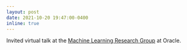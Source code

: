 ```yaml
---
layout: post
date: 2021-10-20 19:47:00-0400
inline: true
---
```


Invited virtual talk at the [Machine Learning Research Group](https://labs.oracle.com/pls/apex/f?p=LABS:project_details:0:7) at Oracle.